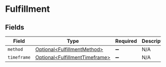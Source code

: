 # Fulfillment


## Fields

| Field                                                                              | Type                                                                               | Required                                                                           | Description                                                                        |
| ---------------------------------------------------------------------------------- | ---------------------------------------------------------------------------------- | ---------------------------------------------------------------------------------- | ---------------------------------------------------------------------------------- |
| `method`                                                                           | [Optional\<FulfillmentMethod>](../../models/components/FulfillmentMethod.md)       | :heavy_minus_sign:                                                                 | N/A                                                                                |
| `timeframe`                                                                        | [Optional\<FulfillmentTimeframe>](../../models/components/FulfillmentTimeframe.md) | :heavy_minus_sign:                                                                 | N/A                                                                                |